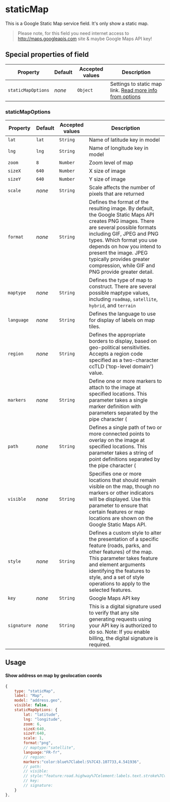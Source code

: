 # staticMap

This is a Google Static Map service field. It's only show a static map.

> Please note, for this field you need internet access to http://maps.googleapis.com site & maybe Google Maps API key!

## Special properties of field

Property      | Default  | Accepted values | Description
------------- | -------- | --------------- | -----------
`staticMapOptions` | _none_   | `Object` 	   | Settings to static map link. [Read more info from options](https://developers.google.com/maps/documentation/static-maps/intro)

### staticMapOptions
Property      | Default  | Accepted values | Description
------------- | -------- | --------------- | -----------
`lat` | `lat`   | `String` 	   | Name of latitude key in model
`lng` | `lng`   | `String` 	   | Name of longitude key in model
`zoom` | `8`   | `Number` 	   | Zoom level of map
`sizeX` | `640`   | `Number` 	   | X size of image
`sizeY` | `640`   | `Number` 	   | Y size of image
`scale` | _none_   | `String` 	   | Scale affects the number of pixels that are returned
`format` |  _none_   | `String` 	   | Defines the format of the resulting image. By default, the Google Static Maps API creates PNG images. There are several possible formats including GIF, JPEG and PNG types. Which format you use depends on how you intend to present the image. JPEG typically provides greater compression, while GIF and PNG provide greater detail.
`maptype` |  _none_   | `String` 	   | Defines the type of map to construct. There are several possible maptype values, including `roadmap`, `satellite`, `hybrid`, and `terrain`
`language` |  _none_   | `String` 	   | Defines the language to use for display of labels on map tiles.
`region` |  _none_   | `String` 	   | Defines the appropriate borders to display, based on geo-political sensitivities. Accepts a region code specified as a two-character ccTLD ('top-level domain') value.
`markers` |  _none_   | `String` 	   | Define one or more markers to attach to the image at specified locations. This parameter takes a single marker definition with parameters separated by the pipe character (|). 
`path` |  _none_   | `String` 	   | Defines a single path of two or more connected points to overlay on the image at specified locations. This parameter takes a string of point definitions separated by the pipe character (|). 
`visible` |  _none_   | `String` 	   | Specifies one or more locations that should remain visible on the map, though no markers or other indicators will be displayed. Use this parameter to ensure that certain features or map locations are shown on the Google Static Maps API.
`style` |  _none_   | `String` 	   | Defines a custom style to alter the presentation of a specific feature (roads, parks, and other features) of the map. This parameter takes feature and element arguments identifying the features to style, and a set of style operations to apply to the selected features. 
`key` |  _none_   | `String` 	   | Google Maps API key
`signature` |  _none_   | `String` 	   | This is a digital signature used to verify that any site generating requests using your API key is authorized to do so. Note: If you enable billing, the digital signature is required. 


## Usage
#### Show address on map by geolocation coords
```js
{
	type: "staticMap",
	label: "Map",
	model: "address.geo",
	visible: false,
	staticMapOptions: {
        lat: "latitude",
        lng: "longitude",
        zoom: 6,
        sizeX:640,
        sizeY:640,
        scale: 1,
        format:"png",
        // maptype:"satellite",
        language:"FR-fr",
        // region:
        markers:"color:blue%7Clabel:S%7C43.107733,4.541936",
        // path:
        // visible:
        // style:"feature:road.highway%7Celement:labels.text.stroke%7Cvisibility:on%7Ccolor:0xb06eba&style=feature:road.highway%7Celement:labels.text.fill%7Cvisibility:on%7Ccolor:0xffffff",
        // key:
        // signature:
    }
},
```